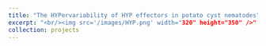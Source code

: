 ```yaml
---
title: "The HYPervariability of HYP effectors in potato cyst nematodes"
excerpt: "<br/><img src='/images/HYP.png' width="320" height="350" />"
collection: projects
---
```


